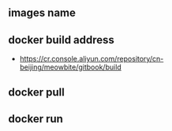 ## images name

## docker build address

- https://cr.console.aliyun.com/repository/cn-beijing/meowbite/gitbook/build

## docker pull 

## docker  run 
